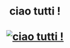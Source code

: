 <h1 align="center">
 <br>
  ciao tutti !
  <br>
  <br>
  <a href="https://github.com/shadibdair/README/edit/master/README.md"><img src="https://data.arab48.com/data/news/2015/06/12/1159877/1434107181311774.jpg" alt="ciao tutti !"></a>
 
</h1>



